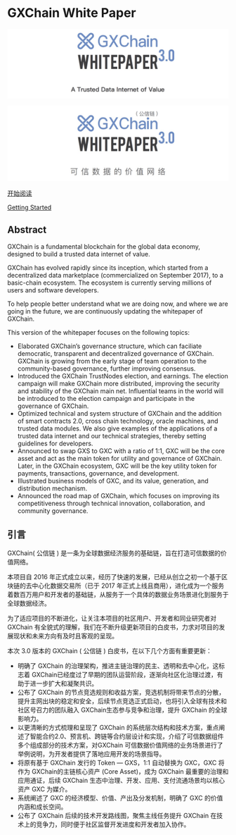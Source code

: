 # GXChain White Paper

![](./assets/whitepaper-en.jpg)

![](./assets/whitepaper-zh.jpg)

[开始阅读](https://static.gxb.io/files/GXChain_WhitePaper_v3.0_CN.pdf)

[Getting Started](https://static.gxb.io/files/GXChain_WhitePaper_v3.0_EN.pdf)

## Abstract

GXChain is a fundamental blockchain for the global data economy, designed to build a trusted data internet of value.

GXChain has evolved rapidly since its inception, which started from a decentralized data marketplace (commercialized on September 2017), to a basic-chain ecosystem. The ecosystem is currently serving millions of users and software developers. 

To help people better understand what we are doing now, and where we are going in the future, we are continuously updating the whitepaper of GXChain. 

This version of the whitepaper focuses on the following topics:

- Elaborated GXChain’s governance structure, which can faciliate democratic, transparent and decentralized governance of GXChain. GXChain is growing from the early stage of team operation to the community-based governance, further improving consensus.
- Introduced the GXChain TrustNodes election, and earnings. The election campaign will make GXChain more distributed, improving the security and stability of the GXChain main net. Influential teams in the world will be introduced to the election campaign and participate in the governance of GXChain.
- Optimized technical and system structure of GXChain and the addition of smart contracts 2.0, cross chain technology, oracle machines, and trusted data modules. We also give examples of the applications of a trusted data internet and our technical strategies, thereby setting guidelines for developers.
- Announced to swap GXS to GXC with a ratio of 1:1, GXC will be the core asset and act as the main token for utility and governance of GXChain. Later, in the GXChain ecosystem, GXC will be the key utility token for payments, transactions, governance, and development.
- Illustrated business models of GXC, and its value, generation, and distribution mechanism.
- Announced the road map of GXChain, which focuses on improving its competitiveness through technical innovation, collaboration, and community governance.

## 引言

GXChain( 公信链 ) 是一条为全球数据经济服务的基础链，旨在打造可信数据的价值网络。

本项目自 2016 年正式成立以来，经历了快速的发展，已经从创立之初一个基于区块链的去中心化数据交易所（已于 2017 年正式上线且商用），进化成为一个服务着数百万用户和开发者的基础链，从服务于一个具体的数据业务场景进化到服务于全球数据经济。

为了适应项目的不断进化，让关注本项目的社区用户、开发者和同业研究者对 GXChain 有全貌式的理解，我们在不断升级更新项目的白皮书，力求对项目的发展现状和未来方向有及时且客观的呈现。

本次 3.0 版本的 GXChain ( 公信链 ) 白皮书，在以下几个方面有重要更新：

- 明确了 GXChain 的治理架构，推进主链治理的民主、透明和去中心化，这标志着 GXChain已经度过了早期的团队运营阶段，逐渐向社区化治理过渡，有助于进一步扩大和凝聚共识。
- 公布了 GXChain 的节点竞选规则和收益方案，竞选机制将带来节点的分散，提升主网出块的稳定和安全，后续节点竞选正式启动，也将引入全球有技术和社区号召力的团队融入 GXChain生态参与竞争和治理，提升 GXChain 的全球影响力。
- 以更清晰的方式梳理和呈现了 GXChain 的系统层次结构和技术方案，重点阐述了智能合约2.0、预言机、跨链等合约层设计和实现，介绍了可信数据组件多个组成部分的技术方案，对GXChain 可信数据价值网络的业务场景进行了举例说明，为开发者提供了落地应用开发的场景指导。
- 将原有基于 GXChain 发行的 Token — GXS，1:1 自动替换为 GXC，GXC 将作为 GXChain的主链核心资产 (Core Asset)，成为 GXChain 最重要的治理和应用通证，后续 GXChain 生态中治理、开发、应用、支付流通场景均以核心资产 GXC 为媒介。
- 系统阐述了 GXC 的经济模型、价值、产出及分发机制，明确了 GXC 的价值内涵和成长空间。
- 公布了 GXChain 后续的技术开发路线图，聚焦主线任务提升 GXChain 在技术上的竞争力，同时便于社区监督开发进度和开发者加入协作。




